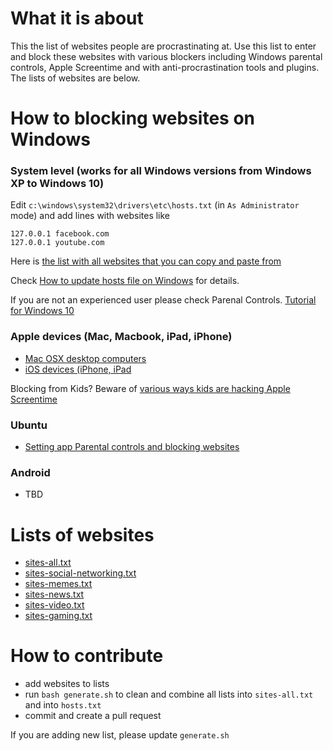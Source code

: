 # What it is about

This the list of websites people are procrastinating at. Use this list to enter and block these websites with various blockers including Windows parental controls, Apple Screentime and with anti-procrastination tools and plugins. The lists of websites are below.

# How to blocking websites on Windows

### System level (works for all Windows versions from Windows XP to Windows 10)

Edit `c:\windows\system32\drivers\etc\hosts.txt` (in `As Administrator` mode) and add lines with websites like 

```
127.0.0.1 facebook.com
127.0.0.1 youtube.com
```

Here is [the list with all websites that you can copy and paste from](hosts.txt)

Check [How to update hosts file on Windows](https://helpdeskgeek.com/how-to/block-websites-using-hosts-file/) for details.

If you are not an experienced user please check Parenal Controls. [Tutorial for Windows 10](https://www.windowscentral.com/how-protect-little-ones-windows-defender-and-parental-controls)


### Apple devices (Mac, Macbook, iPad, iPhone) 

- [Mac OSX desktop computers](https://support.apple.com/en-us/HT210387)
- [iOS devices (iPhone, iPad](https://support.apple.com/en-us/HT208982)

Blocking from Kids? Beware of [various ways kids are hacking Apple Screentime](https://bytescout.com/blog/bypass-screen-time-on-ipad-or-7-hacks-found-by-kids-to-walkaround-apples-parent-control.html)

### Ubuntu 

- [Setting app Parental controls and blocking websites](https://help.ubuntu.com/community/ParentalControls#Do_It_Yourself_Allow-listing)

### Android

- TBD

# Lists of websites

- [sites-all.txt](sites-all.txt)
- [sites-social-networking.txt](sites-social-networking-sites.txt)
- [sites-memes.txt](sites-memes.txt)
- [sites-news.txt](sites-news.txt)
- [sites-video.txt](sites-video.txt)
- [sites-gaming.txt](sites-gaming.txt)

# How to contribute

- add websites to lists
- run `bash generate.sh` to clean and combine all lists into `sites-all.txt` and into `hosts.txt`
- commit and create a pull request 

If you are adding new list, please update `generate.sh`
